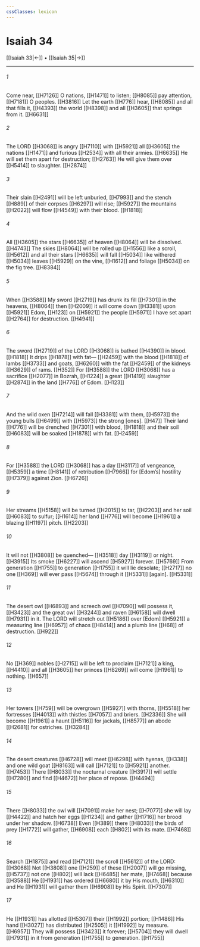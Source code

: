 ```yaml
---
cssClasses: lexicon
---
```


# Isaiah 34

[[Isaiah 33|←]] • [[Isaiah 35|→]]

---

###### 1
Come near, [[H7126]] O nations, [[H1471]] to listen; [[H8085]] pay attention, [[H7181]] O peoples. [[H3816]] Let the earth [[H776]] hear, [[H8085]] and all that fills it, [[H4393]] the world [[H8398]] and all [[H3605]] that springs from it. [[H6631]]

###### 2
The LORD [[H3068]] is angry [[H7110]] with [[H5921]] all [[H3605]] the nations [[H1471]] and furious [[H2534]] with all their armies. [[H6635]] He will set them apart for destruction; [[H2763]] He will give them over [[H5414]] to slaughter. [[H2874]]

###### 3
Their slain [[H2491]] will be left unburied, [[H7993]] and the stench [[H889]] of their corpses [[H6297]] will rise; [[H5927]] the mountains [[H2022]] will flow [[H4549]] with their blood. [[H1818]]

###### 4
All [[H3605]] the stars [[H6635]] of heaven [[H8064]] will be dissolved. [[H4743]] The skies [[H8064]] will be rolled up [[H1556]] like a scroll, [[H5612]] and all their stars [[H6635]] will fall [[H5034]] like withered [[H5034]] leaves [[H5929]] on the vine, [[H1612]] and foliage [[H5034]] on the fig tree. [[H8384]]

###### 5
When [[H3588]] My sword [[H2719]] has drunk its fill [[H7301]] in the heavens, [[H8064]] then [[H2009]] it will come down [[H3381]] upon [[H5921]] Edom, [[H123]] on [[H5921]] the people [[H5971]] I have set apart [[H2764]] for destruction. [[H4941]]

###### 6
The sword [[H2719]] of the LORD [[H3068]] is bathed [[H4390]] in blood. [[H1818]] It drips [[H1878]] with fat— [[H2459]] with the blood [[H1818]] of lambs [[H3733]] and goats, [[H6260]] with the fat [[H2459]] of the kidneys [[H3629]] of rams. [[H352]] For [[H3588]] the LORD [[H3068]] has a sacrifice [[H2077]] in Bozrah, [[H1224]] a great [[H1419]] slaughter [[H2874]] in the land [[H776]] of Edom. [[H123]]

###### 7
And the wild oxen [[H7214]] will fall [[H3381]] with them, [[H5973]] the young bulls [[H6499]] with [[H5973]] the strong [ones]. [[H47]] Their land [[H776]] will be drenched [[H7301]] with blood, [[H1818]] and their soil [[H6083]] will be soaked [[H1878]] with fat. [[H2459]]

###### 8
For [[H3588]] the LORD [[H3068]] has a day [[H3117]] of vengeance, [[H5359]] a time [[H8141]] of retribution [[H7966]] for [Edom’s] hostility [[H7379]] against Zion. [[H6726]]

###### 9
Her streams [[H5158]] will be turned [[H2015]] to tar, [[H2203]] and her soil [[H6083]] to sulfur; [[H1614]] her land [[H776]] will become [[H1961]] a blazing [[H1197]] pitch. [[H2203]]

###### 10
It will not [[H3808]] be quenched— [[H3518]] day [[H3119]] or night. [[H3915]] Its smoke [[H6227]] will ascend [[H5927]] forever. [[H5769]] From generation [[H1755]] to generation [[H1755]] it will lie desolate; [[H2717]] no one [[H369]] will ever pass [[H5674]] through it [[H5331]] [again]. [[H5331]]

###### 11
The desert owl [[H6893]] and screech owl [[H7090]] will possess it, [[H3423]] and the great owl [[H3244]] and raven [[H6158]] will dwell [[H7931]] in it.  The LORD will stretch out [[H5186]] over [Edom] [[H5921]] a measuring line [[H6957]] of chaos [[H8414]] and a plumb line [[H68]] of destruction. [[H922]]

###### 12
No [[H369]] nobles [[H2715]] will be left to proclaim [[H7121]] a king, [[H4410]] and all [[H3605]] her princes [[H8269]] will come [[H1961]] to nothing. [[H657]]

###### 13
Her towers [[H759]] will be overgrown [[H5927]] with thorns, [[H5518]] her fortresses [[H4013]] with thistles [[H7057]] and briers. [[H2336]] She will become [[H1961]] a haunt [[H5116]] for jackals, [[H8577]] an abode [[H2681]] for ostriches. [[H3284]]

###### 14
The desert creatures [[H6728]] will meet [[H6298]] with hyenas, [[H338]] and one wild goat [[H8163]] will call [[H7121]] to [[H5921]] another. [[H7453]] There [[H8033]] the nocturnal creature [[H3917]] will settle [[H7280]] and find [[H4672]] her  place of repose. [[H4494]]

###### 15
There [[H8033]] the owl will [[H7091]] make her nest; [[H7077]] she will lay [[H4422]] and hatch her eggs [[H1234]] and gather [[H1716]] her brood under her shadow. [[H6738]] Even [[H389]] there [[H8033]] the birds of prey [[H1772]] will gather, [[H6908]] each [[H802]] with its mate. [[H7468]]

###### 16
Search [[H1875]] and read [[H7121]] the scroll [[H5612]] of the LORD: [[H3068]] Not [[H3808]] one [[H259]] of these [[H2007]] will go missing, [[H5737]] not one [[H802]] will lack [[H6485]] her mate, [[H7468]] because [[H3588]] He [[H1931]] has ordered [[H6680]] it by His mouth, [[H6310]] and He [[H1931]] will gather them [[H6908]] by His Spirit. [[H7307]]

###### 17
He [[H1931]] has allotted [[H5307]] their [[H1992]] portion; [[H1486]] His hand [[H3027]] has distributed [[H2505]] it [[H1992]] by measure. [[H6957]] They will possess [[H3423]] it forever; [[H5704]] they will dwell [[H7931]] in it  from generation [[H1755]] to generation. [[H1755]]

